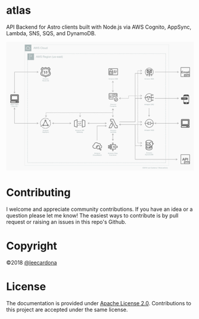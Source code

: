 # atlas
API Backend for Astro clients built with Node.js via AWS Cognito, AppSync, Lambda, SNS, SQS, and DynamoDB.

![atlas architecture](https://github.com/leecardona/atlas/blob/master/architecture/atlas%20aws%20backend%20architecture.png?raw=true)

# Contributing
I welcome and appreciate community contributions. If you have an idea or a question please let me know! The easiest ways to contribute is by pull request or raising an issues in this repo's Github.

# Copyright
©2018 [@leecardona](https://twitter.com/leecardona)

# License
The documentation is provided under [Apache License 2.0](https://github.com/leecardona/vscode-setup/blob/master/LICENSE). Contributions to this project are accepted under the same license.